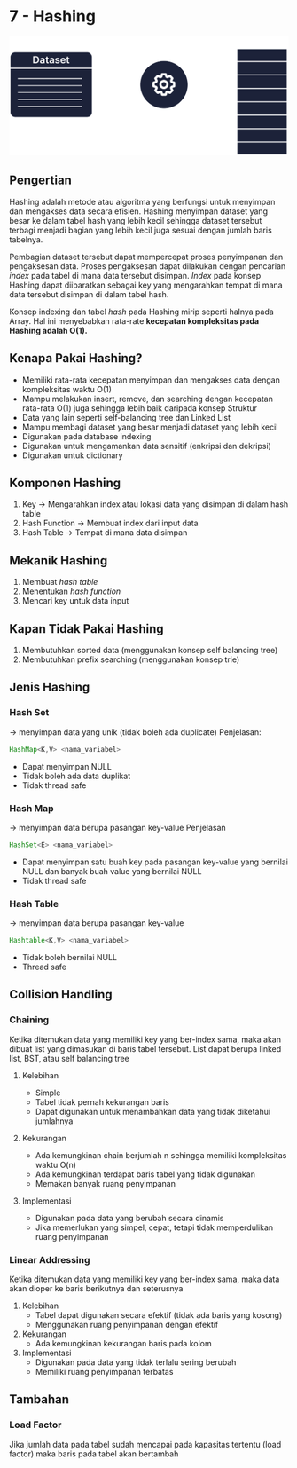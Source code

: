# 7 - Hashing
![Hashing Illustration](Hashing_Ilustration.png)
## Pengertian
Hashing adalah metode atau algoritma yang berfungsi untuk menyimpan dan mengakses data secara efisien. Hashing menyimpan dataset yang besar ke dalam tabel hash yang lebih kecil sehingga dataset tersebut terbagi menjadi bagian yang lebih kecil juga sesuai dengan jumlah baris tabelnya. 

Pembagian dataset tersebut dapat mempercepat proses penyimpanan dan pengaksesan data. Proses pengaksesan dapat dilakukan dengan pencarian *index* pada tabel di mana data tersebut disimpan. *Index* pada konsep Hashing dapat diibaratkan sebagai key yang mengarahkan tempat di mana data tersebut disimpan di dalam tabel hash.

Konsep indexing dan tabel *hash* pada Hashing mirip seperti halnya pada Array. Hal ini menyebabkan rata-rate **kecepatan kompleksitas pada Hashing adalah O(1).**

## Kenapa Pakai Hashing?
- Memiliki rata-rata kecepatan menyimpan dan mengakses data dengan kompleksitas waktu O(1)
- Mampu melakukan insert, remove, dan searching dengan kecepatan rata-rata O(1) juga sehingga lebih baik daripada konsep Struktur
- Data yang lain seperti self-balancing tree dan Linked List
- Mampu membagi dataset yang besar menjadi dataset yang lebih kecil
- Digunakan pada database indexing 
- Digunakan untuk mengamankan data sensitif (enkripsi dan dekripsi)
- Digunakan untuk dictionary

## Komponen Hashing
1. Key -> Mengarahkan index atau lokasi data yang disimpan di dalam hash table 
2. Hash Function → Membuat index dari input data 
3. Hash Table → Tempat di mana data disimpan

## Mekanik Hashing
1. Membuat *hash table* 
2. Menentukan *hash function* 
3. Mencari key untuk data input

## Kapan Tidak Pakai Hashing
1. Membutuhkan sorted data (menggunakan konsep self balancing tree)
2. Membutuhkan prefix searching (menggunakan konsep trie)
   
## Jenis Hashing
### Hash Set 
→ menyimpan data yang unik (tidak boleh ada duplicate)
Penjelasan:
```java
HashMap<K,V> <nama_variabel>
```
   - Dapat menyimpan NULL
   - Tidak boleh ada data duplikat 
   - Tidak thread safe
### Hash Map 
→ menyimpan data berupa pasangan key-value 
Penjelasan
```java
HashSet<E> <nama_variabel>
```
   - Dapat menyimpan satu buah key pada pasangan key-value yang bernilai NULL dan banyak buah value yang bernilai NULL
   - Tidak thread safe
### Hash Table 
→ menyimpan data berupa pasangan key-value
```java
Hashtable<K,V> <nama_variabel>
```
   - Tidak boleh bernilai NULL
   - Thread safe

## Collision Handling
### Chaining
Ketika ditemukan data yang memiliki key yang ber-index sama, maka akan dibuat list yang dimasukan di baris tabel tersebut. List dapat berupa linked list, BST, atau self balancing tree

   1. Kelebihan
      - Simple
      - Tabel tidak pernah kekurangan baris
      - Dapat digunakan untuk menambahkan data yang tidak diketahui jumlahnya

   2. Kekurangan
      - Ada kemungkinan chain berjumlah n sehingga memiliki kompleksitas waktu O(n)
      - Ada kemungkinan terdapat baris tabel yang tidak digunakan
      - Memakan banyak ruang penyimpanan

   3. Implementasi
      - Digunakan pada data yang berubah secara dinamis
      - Jika memerlukan yang simpel, cepat, tetapi tidak memperdulikan ruang penyimpanan

### Linear Addressing
Ketika ditemukan data yang memiliki key yang ber-index sama, maka data akan dioper ke baris berikutnya dan seterusnya
   1. Kelebihan
      - Tabel dapat digunakan secara efektif (tidak ada baris yang kosong)
      - Menggunakan ruang penyimpanan dengan efektif
   2. Kekurangan
      - Ada kemungkinan kekurangan baris pada kolom
   3. Implementasi
      - Digunakan pada data yang tidak terlalu sering berubah
      - Memiliki ruang penyimpanan terbatas

## Tambahan
### Load Factor
Jika jumlah data pada tabel sudah mencapai pada kapasitas tertentu (load factor) maka baris pada tabel akan bertambah

<!-- coba -->